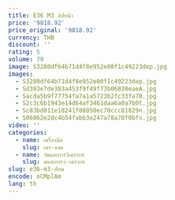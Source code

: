 ```yaml
---
title: E36 M3 ลิปหน้า
price: '9818.92'
price_original: '9818.92'
currency: THB
discount: ''
rating: 5
volume: 79
image: S3280df64b71d4f8e952e00f1c49223dep.jpg
images:
  - S3280df64b71d4f8e952e00f1c49223dep.jpg
  - Sd393e7de303a453f9f49f73b06830eaeA.jpg
  - Sacda5b9f77754fa7a1a5723b2fc33fa7B.jpg
  - S2c3c6b1943e14d64af3461daa6a0a7b0t.jpg
  - Sc83bd011e18241f08050ec70ccc81829n.jpg
  - S06062e2dc4b54fabb3e247a78a70f0bfs.jpg
video: ''
categories:
  - name: เครื่องมือ
    slug: เคร-องม
  - name: วัดและการวิเคราะห์
    slug: ดและการว-เคราะห
slug: e36-m3-ปหน
encode: oCMplAm
lang: th
---
```

  